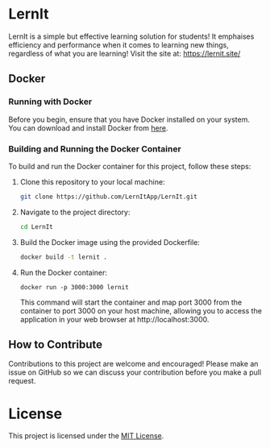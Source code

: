 # LernIt
LernIt is a simple but effective learning solution for students! It emphaises efficiency and performance when it comes to learning new things, regardless of what you are learning!
Visit the site at: https://lernit.site/

## Docker

### Running with Docker
Before you begin, ensure that you have Docker installed on your system. You can download and install Docker from [here](https://www.docker.com/get-started).

### Building and Running the Docker Container

To build and run the Docker container for this project, follow these steps:

1. Clone this repository to your local machine:

    ```bash
    git clone https://github.com/LernItApp/LernIt.git
    ```

2. Navigate to the project directory:

    ```bash
    cd LernIt
    ```

3. Build the Docker image using the provided Dockerfile:

    ```bash
    docker build -t lernit .
    ```

4. Run the Docker container:

    ```docker
    docker run -p 3000:3000 lernit
    ```

    This command will start the container and map port 3000 from the container to port 3000 on your host machine, allowing you to access the application in your web browser at http://localhost:3000.

## How to Contribute
Contributions to this project are welcome and encouraged! Please make an issue on GitHub so we can discuss your contribution before you make a pull request.

# License
This project is licensed under the [MIT License](LICENSE).
